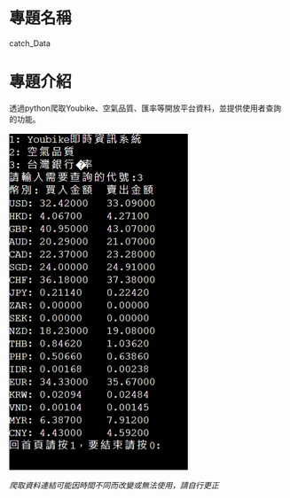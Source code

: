 # 專題名稱
catch_Data

# 專題介紹
透過python爬取Youbike、空氣品質、匯率等開放平台資料，並提供使用者查詢的功能。

![image](https://github.com/LiuYao-Wei/catch_Data/blob/main/image/catch__data.png)

*爬取資料連結可能因時間不同而改變或無法使用，請自行更正*
